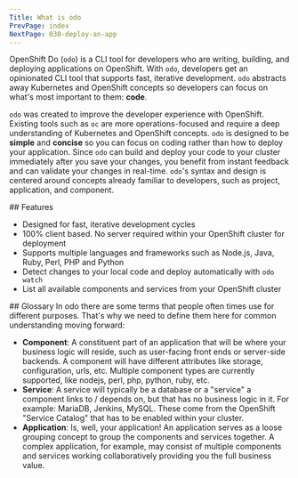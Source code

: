 ```yaml
---
Title: What is odo
PrevPage: index
NextPage: 030-deploy-an-app
---
```


OpenShift Do (`odo`) is a CLI tool for developers who are writing, building, and deploying applications on OpenShift. With `odo`, developers get an opinionated CLI tool that supports fast, iterative development. `odo` abstracts away Kubernetes and OpenShift concepts so developers can focus on what's most important to them: __code__.

`odo` was created to improve the developer experience with OpenShift. Existing tools such as `oc` are more operations-focused and require a deep understanding of Kubernetes and OpenShift concepts. `odo` is designed to be __simple__ and __concise__ so you can focus on coding rather than how to deploy your application. Since `odo` can build and deploy your code to your cluster immediately after you save your changes, you benefit from instant feedback and can validate your changes in real-time. `odo`'s syntax and design is centered around concepts already familiar to developers, such as project, application, and component.

## Features

- Designed for fast, iterative development cycles
- 100% client based. No server required within your OpenShift cluster for deployment
- Supports multiple languages and frameworks such as Node.js, Java, Ruby, Perl, PHP and Python
- Detect changes to your local code and deploy automatically with `odo watch`
- List all available components and services from your OpenShift cluster

## Glossary
In odo there are some terms that people often times use for different purposes. That's why we need to define them here for common understanding moving forward:

- __Component__: A constituent part of an application that will be where your business logic will reside, such as user-facing front ends or server-side backends. A component will have different attributes like storage, configuration, urls, etc. Multiple component types are currently supported, like nodejs, perl, php, python, ruby, etc.
- __Service__: A service will typically be a database or a "service" a component links to / depends on, but that has no business logic in it. For example: MariaDB, Jenkins, MySQL. These come from the OpenShift "Service Catalog" that has to be enabled within your cluster.
- __Application__: Is, well, your application! An application serves as a loose grouping concept to group the components and services together. A complex application, for example, may consist of multiple components and services working collaboratively providing you the full business value.
